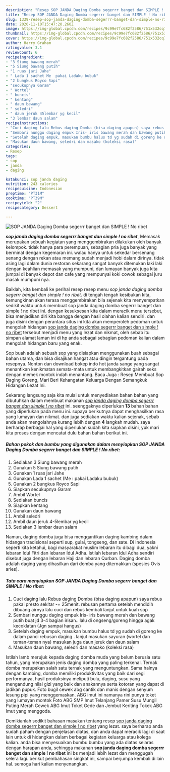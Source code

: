```yaml
---
description: "Resep SOP JANDA Daging Domba segerrr banget dan SIMPLE ! No ribet yang praktis"
title: "Resep SOP JANDA Daging Domba segerrr banget dan SIMPLE ! No ribet yang praktis"
slug: 1339-resep-sop-janda-daging-domba-segerrr-banget-dan-simple-no-ribet-yang-praktis
date: 2020-11-10T15:47:20.260Z
image: https://img-global.cpcdn.com/recipes/9c99e7fc682f2586/751x532cq70/sop-janda-daging-domba-segerrr-banget-dan-simple-no-ribet-foto-resep-utama.jpg
thumbnail: https://img-global.cpcdn.com/recipes/9c99e7fc682f2586/751x532cq70/sop-janda-daging-domba-segerrr-banget-dan-simple-no-ribet-foto-resep-utama.jpg
cover: https://img-global.cpcdn.com/recipes/9c99e7fc682f2586/751x532cq70/sop-janda-daging-domba-segerrr-banget-dan-simple-no-ribet-foto-resep-utama.jpg
author: Harry Graham
ratingvalue: 3.1
reviewcount: 6
recipeingredient:
- "3 Siung bawang merah"
- "5 Siung bawang putih"
- "1 ruas jari Jahe"
- " Lada 1 sachet Me  pakai Ladaku bubuk"
- "2 bungkus Royco Sapi"
- "secukupnya Garam"
- " Wortel"
- " buncis"
- " kentang"
- " daun bawang"
- " seledri"
- " daun jeruk 45lembar yg kecil"
- "3 lembar daun salam"
recipeinstructions:
- "Cuci daging lalu Rebus daging Domba (bisa daging apapun) saya rebus pakai presto sekitar -+ 25menit. rebusan pertama setelah mendidih dibuang airnya lalu cuci dan rebus kembali lanjut untuk kuah sop"
- "Sembari nunggu daging empuk Iris- iris bawang merah dan bawang putih buat jd 3-4 bagian irisan.. lalu di ongseng/goreng hingga agak kecoklatan (Jgn sampai hangus)"
- "Setelah daging empuk, masukan bumbu halus td yg sudah di goreng ke dalam panci rebusan daging.. lanjut masukan sayuran (wortel dan teman-teman nya) masukan juga daun jeruk dan daun salam"
- "Masukan daun bawang, seledri dan masako (koleksi rasa)"
categories:
- Resep
tags:
- sop
- janda
- daging

katakunci: sop janda daging 
nutrition: 243 calories
recipecuisine: Indonesian
preptime: "PT31M"
cooktime: "PT39M"
recipeyield: "2"
recipecategory: Dessert

---
```



![SOP JANDA Daging Domba segerrr banget dan SIMPLE ! No ribet](https://img-global.cpcdn.com/recipes/9c99e7fc682f2586/751x532cq70/sop-janda-daging-domba-segerrr-banget-dan-simple-no-ribet-foto-resep-utama.jpg)

<b><i>sop janda daging domba segerrr banget dan simple ! no ribet</i></b>, Memasak merupakan sebuah kegiatan yang menggembirakan dilakukan oleh banyak kelompok. tidak hanya para perempuan, sebagian pria juga banyak yang berminat dengan kegemaran ini. walau hanya untuk sekedar bersenang senang dengan rekan atau memang sudah menjadi hobi dalam dirinya. tidak asing lagi dalam dunia restoran sekarang sangat banyak ditemukan laki laki dengan keahlian memasak yang mumpuni, dan lumayan banyak juga kita jumpai di banyak depot dan cafe yang mempunyai koki cowok sebagai juru masak mumpuni nya.

Baiklah, kita kembali ke perihal resep resep menu <i>sop janda daging domba segerrr banget dan simple ! no ribet</i>. di tengah tengah kesibukan kita, kemungkinan akan terasa menggembirakan bila sejenak kita menyempatkan sedikit waktu untuk membuat sop janda daging domba segerrr banget dan simple ! no ribet ini. dengan kesuksesan kita dalam meracik menu tersebut, bisa menjadikan diri kita bangga dengan hasil olahan kalian sendiri. dan juga disini dengan perantara situs ini kita akan memperoleh pedoman untuk mengolah hidangan <u>sop janda daging domba segerrr banget dan simple ! no ribet</u> tersebut menjadi menu yang lezat dan nikmat, oleh sebab itu simpan alamat laman ini di hp anda sebagai sebagian pedoman kalian dalam mengolah hidangan baru yang enak.

Sop buah adalah sebuah sop yang disiapkan menggunakan buah sebagai bahan utama, dan bisa disajikan hangat atau dingin tergantung pada resepnya. Nonton dan download bokep indo hot janda sange yang sangat menantikan kenikmatan semata-mata untuk membangkitkan gairah seks dengan memek montok indah menantang. Baca Juga : Resep Membuat Sop Daging Goreng, Mari Beri Kehangatan Keluarga Dengan Semangkuk Hidangan Lezat Ini.


Sekarang langsung saja kita mulai untuk menyediakan bahan bahan yang dibutuhkan dalam membuat makanan <u><i>sop janda daging domba segerrr banget dan simple ! no ribet</i></u> ini. seenggaknya diperlukan <b>13</b> bahan bahan yang diperlukan pada menu ini. supaya berikutnya dapat menghasilkan rasa yang lumayan dan nikmat. dan juga sediakan waktu kalian sejenak, sebab anda akan mengolahnya kurang lebih dengan <b>4</b> langkah mudah. saya berharap berbagai hal yang diperlukan sudah kita siapkan disini, yuk mari kita proses dengan mencatat dulu bahan bahan berikut ini.

<!--inarticleads1-->

##### Bahan pokok dan bumbu yang digunakan dalam menyiapkan SOP JANDA Daging Domba segerrr banget dan SIMPLE ! No ribet:

1. Sediakan 3 Siung bawang merah
1. Gunakan 5 Siung bawang putih
1. Gunakan 1 ruas jari Jahe
1. Gunakan  Lada 1 sachet (Me : pakai Ladaku bubuk)
1. Gunakan 2 bungkus Royco Sapi
1. Siapkan secukupnya Garam
1. Ambil  Wortel
1. Sediakan  buncis
1. Siapkan  kentang
1. Gunakan  daun bawang
1. Ambil  seledri
1. Ambil  daun jeruk 4-5lembar yg kecil
1. Sediakan 3 lembar daun salam


Namun, daging domba juga bisa menggantikan daging kambing dalam hidangan tradisional seperti sup, gulai, tongseng, dan sate. Di Indonesia seperti kita ketahui, bagi masyarakat muslim lebaran itu dibagi dua, yakni lebaran Idul Fitri dan lebaran Idul Adha. Istilah lebaran Idul Adha sendiri disebut juga dengan lebaran Haji dan lebaran Qurban. Daging domba adalah daging yang dihasilkan dari domba yang diternakkan (spesies Ovis aries). 

<!--inarticleads2-->

##### Tata cara menyiapkan SOP JANDA Daging Domba segerrr banget dan SIMPLE ! No ribet:

1. Cuci daging lalu Rebus daging Domba (bisa daging apapun) saya rebus pakai presto sekitar -+ 25menit. rebusan pertama setelah mendidih dibuang airnya lalu cuci dan rebus kembali lanjut untuk kuah sop
1. Sembari nunggu daging empuk Iris- iris bawang merah dan bawang putih buat jd 3-4 bagian irisan.. lalu di ongseng/goreng hingga agak kecoklatan (Jgn sampai hangus)
1. Setelah daging empuk, masukan bumbu halus td yg sudah di goreng ke dalam panci rebusan daging.. lanjut masukan sayuran (wortel dan teman-teman nya) masukan juga daun jeruk dan daun salam
1. Masukan daun bawang, seledri dan masako (koleksi rasa)


Istilah lamb merujuk kepada daging domba muda yang belum berusia satu tahun, yang merupakan jenis daging domba yang paling terkenal. Ternak domba merupakan salah satu ternak yang menguntungkan. Sama halnya dengan kambing, domba memiliki produktivitas yang baik dari segi performanya, hasil produksinya meliputi bulu, daging, susu yang mengandung nilai gizi yang baik dan anakannya serta kotoran yang dapat di jadikan pupuk. Foto bugil cewek abg cantik dan manis dengan senyum lesung pipi yang menggemaskan. ABG imut ini namanya rini punya toket yang lumayan montok Foto ABG SMP Imut Telanjang Pamer Susu Mungil Puting Merah Cewek ABG Imut Toket Gede dan Jembut Keriting Tokek ABG Imut yang menggoda. 

Demikianlah sedikit bahasan masakan tentang resep <u>sop janda daging domba segerrr banget dan simple ! no ribet</u> yang lezat. saya berharap anda sudah paham dengan penjelasan diatas, dan anda dapat meracik lagi di saat lain untuk di hidangkan dalam berbagai kegiatan keluarga atau kolega kalian. anda bisa menyesuaikan bumbu bumbu yang ada diatas selaras dengan harapan anda, sehingga makanan <b>sop janda daging domba segerrr banget dan simple ! no ribet</b> ini bs menjadi lebih lezat dan menggugah selera lagi. berikut pembahasan singkat ini, sampai berjumpa kembali di lain hal. semoga hari kalian menyenangkan.
